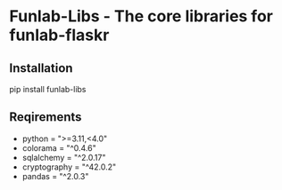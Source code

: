 # Funlab-Libs - The core libraries for funlab-flaskr

## Installation

pip install funlab-libs

## Reqirements

- python = ">=3.11,<4.0"
- colorama = "^0.4.6"
- sqlalchemy = "^2.0.17"
- cryptography = "^42.0.2"
- pandas = "^2.0.3"
